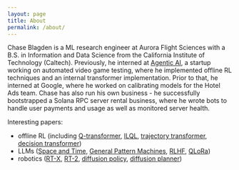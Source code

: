 ```yaml
---
layout: page
title: About
permalink: /about/
---
```


Chase Blagden is a ML research engineer at Aurora Flight Sciences with a B.S. in Information and Data Science from the California Institute of Technology (Caltech). Previously, he interned at [Agentic AI](https://agentic.ai), a startup working on automated video game testing, where he implemented offline RL techniques and an internal transformer implementation. Prior to that, he interned at Google, where he worked on calibrating models for the Hotel Ads team. Chase has also run his own business - he successfully bootstrapped a Solana RPC server rental business, where he wrote bots to handle user payments and usage as well as monitored server health.

Interesting papers:
* offline RL (including [Q-transformer](https://q-transformer.github.io/), [ILQL](https://sea-snell.github.io/ILQL_site/), [trajectory transformer](https://trajectory-transformer.github.io/), [decision transformer](https://sites.google.com/berkeley.edu/decision-transformer))
* LLMs ([Space and Time](https://arxiv.org/abs/2310.02207), [General Pattern Machines](https://arxiv.org/abs/2307.04721),  [RLHF](https://huyenchip.com/2023/05/02/rlhf.html), [QLoRa](https://arxiv.org/abs/2305.14314))
* robotics ([RT-X](https://robotics-transformer-x.github.io/), [RT-2](https://robotics-transformer2.github.io/), [diffusion policy](https://diffusion-policy.cs.columbia.edu/), [diffusion planner](https://diffusion-planning.github.io/))


